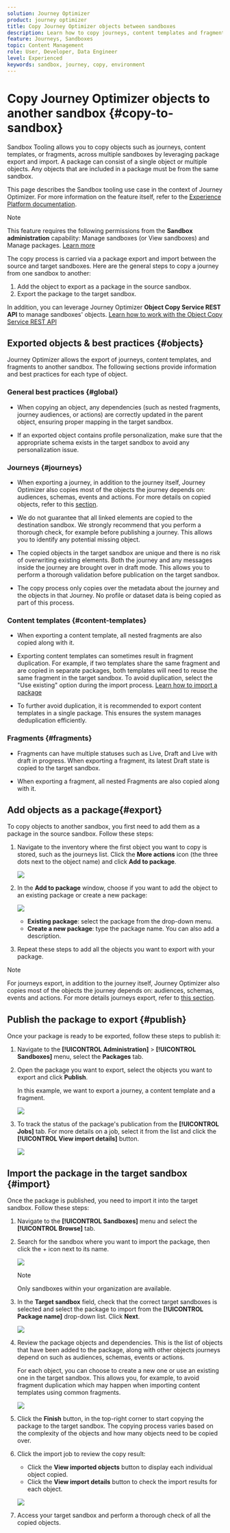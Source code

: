 ```yaml
---
solution: Journey Optimizer
product: journey optimizer
title: Copy Journey Optimizer objects between sandboxes
description: Learn how to copy journeys, content templates and fragments between sandboxes.
feature: Journeys, Sandboxes
topic: Content Management
role: User, Developer, Data Engineer
level: Experienced
keywords: sandbox, journey, copy, environment
---
```


# Copy Journey Optimizer objects to another sandbox {#copy-to-sandbox}

Sandbox Tooling allows you to copy objects such as journeys, content templates, or fragments, across multiple sandboxes by leveraging package export and import. A package can consist of a single object or multiple objects. Any objects that are included in a package must be from the same sandbox. 

This page describes the Sandbox tooling use case in the context of Journey Optimizer. For more information on the feature itself, refer to the [Experience Platform documentation](https://experienceleague.adobe.com/docs/experience-platform/sandbox/ui/sandbox-tooling.html).

>[!NOTE]
>
>This feature requires the following permissions from the **Sandbox administration** capability: Manage sandboxes (or View sandboxes) and Manage packages. [Learn more](../administration/ootb-permissions.md)

The copy process is carried via a package export and import between the source and target sandboxes. Here are the general steps to copy a journey from one sandbox to another:

1. Add the object to export as a package in the source sandbox. 
1. Export the package to the target sandbox.

In addition, you can leverage Journey Optimizer **Object Copy Service REST API** to manage sandboxes' objects. [Learn how to work with the Object Copy Service REST API](https://developer.adobe.com/journey-optimizer-apis/references/sandbox/)

## Exported objects & best practices {#objects}

Journey Optimizer allows the export of journeys, content templates, and fragments to another sandbox. The following sections provide information and best practices for each type of object.

### General best practices {#global}

* When copying an object, any dependencies (such as nested fragments, journey audiences, or actions) are correctly updated in the parent object, ensuring proper mapping in the target sandbox.

* If an exported object contains profile personalization, make sure that the appropriate schema exists in the target sandbox to avoid any personalization issue.

### Journeys {#journeys}

* When exporting a journey, in addition to the journey itself, Journey Optimizer also copies most of the objects the journey depends on: audiences, schemas, events and actions. For more details on copied objects, refer to this [section](https://experienceleague.adobe.com/docs/experience-platform/sandbox/ui/sandbox-tooling.html#abobe-journey-optimizer-objects).

* We do not guarantee that all linked elements are copied to the destination sandbox. We strongly recommend that you perform a thorough check, for example before publishing a journey. This allows you to identify any potential missing object. 

* The copied objects in the target sandbox are unique and there is no risk of overwriting existing elements. Both the journey and any messages inside the journey are brought over in draft mode. This allows you to perform a thorough validation before publication on the target sandbox.

* The copy process only copies over the metadata about the journey and the objects in that Journey. No profile or dataset data is being copied as part of this process. 

### Content templates {#content-templates}

* When exporting a content template, all nested fragments are also copied along with it.

* Exporting content templates can sometimes result in fragment duplication. For example, if two templates share the same fragment and are copied in separate packages, both templates will need to reuse the same fragment in the target sandbox. To avoid duplication, select the "Use existing" option during the import process. [Learn how to import a package](#import)

* To further avoid duplication, it is recommended to export content templates in a single package. This ensures the system manages deduplication efficiently.

### Fragments {#fragments}

* Fragments can have multiple statuses such as Live, Draft and Live with draft in progress. When exporting a fragment, its latest Draft state is copied to the target sandbox.

* When exporting a fragment, all nested Fragments are also copied along with it.

## Add objects as a package{#export}

To copy objects to another sandbox, you first need to add them as a package in the source sandbox. Follow these steps:

1. Navigate to the inventory where the first object you want to copy is stored, such as the journeys list. Click the **More actions** icon (the three dots next to the object name) and click **Add to package**.

   ![](assets/journey-sandbox1.png)

1. In the **Add to package** window, choose if you want to add the object to an existing package or create a new package:

   ![](assets/journey-sandbox2.png)

   * **Existing package**: select the package from the drop-down menu.
   * **Create a new package**: type the package name. You can also add a description.

1. Repeat these steps to add all the objects you want to export with your package.

>[!NOTE]
>
>For journeys export, in addition to the journey itself, Journey Optimizer also copies most of the objects the journey depends on: audiences, schemas, events and actions. For more details journeys export, refer to [this section](../building-journeys/copy-to-sandbox.md).

## Publish the package to export {#publish}

Once your package is ready to be exported, follow these steps to publish it:

1. Navigate to the **[!UICONTROL Administration]** > **[!UICONTROL Sandboxes]** menu, select the **Packages** tab.

1. Open the package you want to export, select the objects you want to export and click **Publish**.

   In this example, we want to export a journey, a content template and a fragment.

   ![](assets/journey-sandbox4.png)

1. To track the status of the package's publication from the **[!UICONTROL Jobs]** tab. For more details on a job, select it from the list and click the **[!UICONTROL View import details]** button.

   ![](assets/journey-sandbox9.png)

## Import the package in the target sandbox {#import}

Once the package is published, you need to import it into the target sandbox. Follow these steps:

1. Navigate to the **[!UICONTROL Sandboxes]** menu and select the **[!UICONTROL Browse]** tab.

1. Search for the sandbox where you want to import the package, then click the + icon next to its name.

   ![](assets/journey-sandbox5.png)

   >[!NOTE]
   >
   >Only sandboxes within your organization are available.

1. In the **Target sandbox** field, check that the correct target sandboxes is selected and select the package to import from the **[!UICONTROL Package name]** drop-down list. Click **Next**. 

   ![](assets/journey-sandbox6.png)

1. Review the package objects and dependencies. This is the list of objects that have been added to the package, along with other objects journeys depend on such as audiences, schemas, events or actions. 

   For each object, you can choose to create a new one or use an existing one in the target sandbox. This allows you, for example, to avoid fragment duplication which may happen when importing content templates using common fragments.

   ![](assets/journey-sandbox7.png)

1. Click the **Finish** button, in the top-right corner to start copying the package to the target sandbox. The copying process varies based on the complexity of the objects and how many objects need to be copied over. 

1. Click the import job to review the copy result:

   * Click the **View imported objects** button to display each individual object copied. 
   * Click the **View import details** button to check the import results for each object.

   ![](assets/journey-sandbox8.png)

1. Access your target sandbox and perform a thorough check of all the copied objects. 
